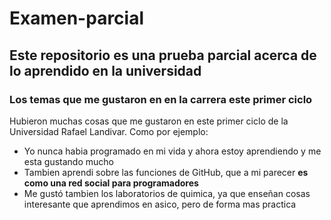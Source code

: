 
# Examen-parcial
 ## Este repositorio es una prueba parcial acerca de lo aprendido en la universidad
 ### Los temas que me gustaron en en la carrera este primer ciclo
 Hubieron muchas cosas que me gustaron en este primer ciclo de la Universidad Rafael Landivar. Como por ejemplo: 
 - Yo nunca habia programado en mi vida y ahora estoy aprendiendo y me esta gustando mucho
 - Tambien aprendi sobre las funciones de GitHub, que a mi parecer **es como una red social para programadores**
 - Me gustó tambien los laboratorios de quimica, ya que enseñan cosas interesante que aprendimos en asico, pero de forma mas practica
